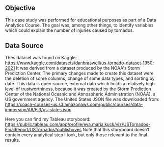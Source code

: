 ## Objective 
This case study was performed for educational purposes as part of a Data Analytics Course. The goal was, among other things, to identify variables which could explain the number of injuries caused by tornados.

## Data Source
Thes dataset was found on Kaggle: https://www.kaggle.com/datasets/danbraswell/us-tornado-dataset-1950-2021
It was derived from a dataset produced by the NOAA's Storm 
Prediction Center. The primary changes made to create this dataset were the deletion of some 
columns, change of some data types, and sorting by date.
This data is open-source, external data which holds a relatively high level of trustworthiness, because 
it was created by the Storm Prediction Center of the National Oceanic and Atmospheric 
Administration (NOAA), a US government agency. 
The United States JSON file was downloaded from: https://coach-courses-us.s3.amazonaws.com/public/courses/data-immersion/A6/6.3/us-states.json

Here you can find my Tableau storyboard: https://public.tableau.com/app/profile/eva.maria.kuck/viz/USTornados-FinalReport/USTornados?publish=yes
Note that this storyboard doesn’t contain every analytical step I took, but only those relevant to the final results.



